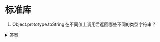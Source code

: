 # 标准库

1. Object.prototype.toString 在不同值上调用后返回哪些不同的类型字符串？

<details>
<summary>答案</summary>

数值：返回`[object Number]`。
字符串：返回`[object String]`。
布尔值：返回`[object Boolean]`。
undefined：返回`[object Undefined]`。
null：返回`[object Null]`。
数组：返回`[object Array]`。
arguments 对象：返回`[object Arguments]`。
函数：返回`[object Function]`。
Error 对象：返回`[object Error]`。
Date 对象：返回`[object Date]`。
RegExp 对象：返回`[object RegExp]`。
Symbol 值：返回`[object Symbol]`。
Set 对象：返回`[object Set]`。
Map 对象： 返回`[object Map]`。
WeakSet 对象：返回`[object WeakSet]`。
WeakMap 对象：返回`[object WeakMap]`。
Reflect 对象：返回`[object Reflect]`。
Promise 对象：返回`[object Promise]`。
Generator 函数：返回`[object GeneratorFunction]`。
async 函数：返回`[object AsyncFunction]`。
其他对象：返回`[object Object]`。

</details>
<br><br>